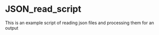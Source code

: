 # JSON_read_script
This is an example script of reading json files and processing them for an output
